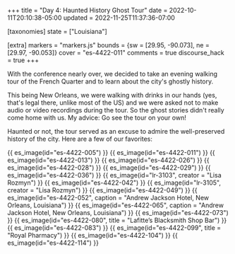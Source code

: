 +++
title = "Day 4: Haunted History Ghost Tour"
date = 2022-10-11T20:10:38-05:00
updated = 2022-11-25T11:37:36-07:00

[taxonomies]
state = ["Louisiana"]

[extra]
markers = "markers.js"
bounds = {sw = [29.95, -90.073], ne = [29.97, -90.053]}
cover = "es-4422-011"
comments = true
discourse_hack = true
+++

With the conference nearly over, we decided to take an evening walking tour of the French Quarter and to learn about the city's ghostly history.

<!-- more -->

This being New Orleans, we were walking with drinks in our hands (yes, that's legal there, unlike most of the US) and we were asked not to make audio or video recordings during the tour. So the ghost stories didn't really come home with us. My advice: Go see the tour on your own!

Haunted or not, the tour served as an excuse to admire the well-preserved history of the city. Here are a few of our favorites:

{{ es_image(id="es-4422-005") }}
{{ es_image(id="es-4422-011") }}
{{ es_image(id="es-4422-013") }}
{{ es_image(id="es-4422-026") }}
{{ es_image(id="es-4422-028") }}
{{ es_image(id="es-4422-029") }}
{{ es_image(id="es-4422-036") }}
{{ es_image(id="lr-3103", creator = "Lisa Rozmyn") }}
{{ es_image(id="es-4422-042") }}
{{ es_image(id="lr-3105", creator = "Lisa Rozmyn") }}
{{ es_image(id="es-4422-049") }}
{{ es_image(id="es-4422-052", caption = "Andrew Jackson Hotel, New Orleans, Louisiana") }}
{{ es_image(id="es-4422-065", caption = "Andrew Jackson Hotel, New Orleans, Louisiana") }}
{{ es_image(id="es-4422-073") }}
{{ es_image(id="es-4422-080", title = "Lafitte’s Blacksmith Shop Bar") }}
{{ es_image(id="es-4422-083") }}
{{ es_image(id="es-4422-099", title = "Royal Pharmacy") }}
{{ es_image(id="es-4422-104") }}
{{ es_image(id="es-4422-114") }}
